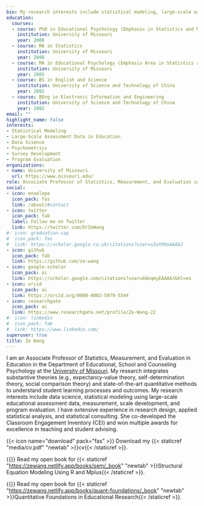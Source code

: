 ```yaml
---
bio: My research interests include statistical modeling, large-scale assessments, psychometrics,and program evaluation.
education:
  courses:
  - course: PhD in Educational Psychology (Emphasis in Statistics and Measurement)
    institution: University of Missouri
    year: 2008
  - course: MA in Statistics
    institution: University of Missouri
    year: 2008
  - course: MA in Educational Psychology (Emphasis Area in Statistics and Measurement)
    institution: University of Missouri
    year: 2005
  - course: BS in English and Science
    institution: University of Science and Technology of China
    year: 2002
  - course: BEng in Electronic Information and Engineering
    institution: University of Science and Technology of China
    year: 2002
email: ""
highlight_name: false
interests:
- Statistical Modeling
- Large-Scale Assessment Data in Education
- Data Science
- Psychometrics
- Survey Development
- Program Evaluation
organizations:
- name: University of Missouri
  url: https://www.missouri.edu/
role: Associate Professor of Statistics, Measurement, and Evaluation in Education
social:
- icon: envelope
  icon_pack: fas
  link: /about/#contact
- icon: twitter
  icon_pack: fab
  label: Follow me on Twitter
  link: https://twitter.com/DrZeWang
#- icon: graduation-cap
#  icon_pack: fas
#  link: https://scholar.google.co.uk/citations?user=sIwtMXoAAAAJ
- icon: github
  icon_pack: fab
  link: https://github.com/ze-wang
- icon: google-scholar
  icon_pack: ai
  link: https://scholar.google.com/citations?user=b8eqmyEAAAAJ&hl=en
- icon: orcid
  icon_pack: ai
  link: https://orcid.org/0000-0002-5979-5544
- icon: researchgate
  icon_pack: ai
  link: https://www.researchgate.net/profile/Ze-Wang-22
#- icon: linkedin
#  icon_pack: fab
#  link: https://www.linkedin.com/
superuser: true
title: Ze Wang
---
```


I am an Associate Professor of Statistics, Measurement, and Evaluation in Education in the Department of Educational, School and Counseling Psychology at the [University of Missouri](https://www.missouri.edu/). My research integrates substantive theories (e.g., expectancy-value theory, self-determination theory, social comparison theory) and state-of-the-art quantitative methods to understand student learning processes and outcomes. My research interests include data science, statistical modeling using large-scale educational assessment data, measurement, scale development, and program evaluation. I have extensive experience in research design, applied statistical analysis, and statistical consulting. She co-developed the Classroom Engagement Inventory (CEI) and won multiple awards for excellence in teaching and student advising.

{{< icon name="download" pack="fas" >}} Download my {{< staticref "media/cv.pdf" "newtab" >}}cv{{< /staticref >}}.

{{<icon name="book-reader" pack="fas" >}} Read my open book for {{< staticref "https://zewang.netlify.app/books/sem/_book" "newtab" >}}Structural Equation Modeling Using R and Mplus{{< /staticref >}}. 

{{<icon name="book-reader" pack="fas" >}} Read my open book for {{< staticref "https://zewang.netlify.app/books/quant-foundations/_book" "newtab" >}}Quantitative Foundations in Educational Research{{< /staticref >}}. 

